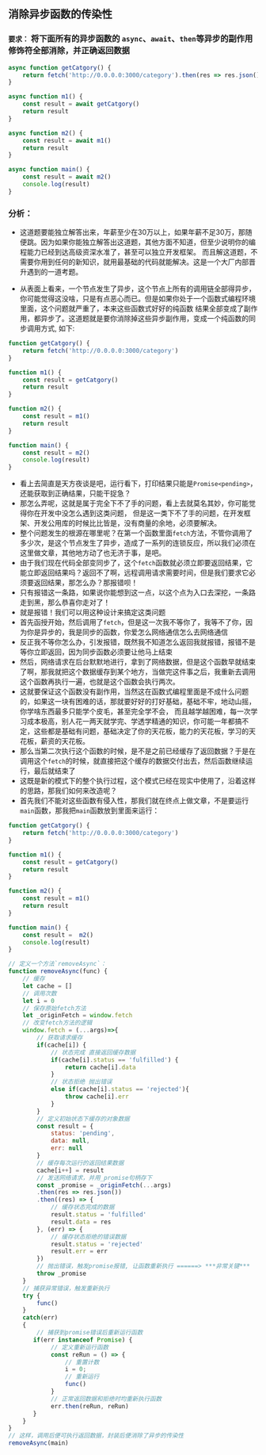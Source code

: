 ## 消除异步函数的传染性

### `要求：` 将下面所有的异步函数的 `async`、`await`、`then`等异步的副作用修饰符全部消除，并正确返回数据
```javascript
async function getCatgory() {
    return fetch('http://0.0.0.0:3000/category').then(res => res.json())
}

async function m1() {
    const result = await getCatgory()
    return result
}

async function m2() {
    const result = await m1()
    return result
}

async function main() {
    const result = await m2()
    console.log(result)
}
```

### 分析： 
- 这道题要能独立解答出来，年薪至少在30万以上，如果年薪不足30万，那随便跳。因为如果你能独立解答出这道题，其他方面不知道，但至少说明你的编程能力已经到达高级资深水准了，甚至可以独立开发框架。
而且解这道题，不需要你用到任何的新知识，就用最基础的代码就能解决。这是一个大厂内部晋升遇到的一道考题。

- 从表面上看来，一个节点发生了异步，这个节点上所有的调用链全部得异步，你可能觉得这没啥，只是有点恶心而已。但是如果你处于一个函数式编程环境里面，这个问题就严重了，本来这些函数式好好的纯函数
结果全部变成了副作用，都异步了。这道题就是要你消除掉这些异步副作用，变成一个纯函数的同步调用方式, 如下:

```javascript
function getCatgory() {
    return fetch('http://0.0.0.0:3000/category')
}

function m1() {
    const result = getCatgory()
    return result
}

function m2() {
    const result = m1()
    return result
}

function main() {
    const result = m2()
    console.log(result)
}
```

- 看上去简直是天方夜谈是吧，运行看下，打印结果只能是`Promise<pending>`，还能获取到正确结果，只能干捉急？
- 那怎么弄呢，这就是属于完全下不了手的问题，看上去就莫名其妙，你可能觉得你在开发中没怎么遇到这类问题，
但是这一类下不了手的问题，在开发框架、开发公用库的时候比比皆是，没有商量的余地，必须要解决。
- 整个问题发生的根源在哪里呢？在第一个函数里面`fetch`方法，不管你调用了多少次，是这个节点发生了异步，造成了一系列的连锁反应，所以我们必须在这里做文章，其他地方动了也无济于事，是吧。
- 由于我们现在代码全部变同步了，这个`fetch`函数就必须立即要返回结果，它能立即返回结果吗？返回不了啊，远程调用请求需要时间，但是我们要求它必须要返回结果，那怎么办？那报错呗！
- 只有报错这一条路，如果说你能想到这一点，以这个点为入口去深挖，一条路走到黑，那么恭喜你走对了！
- 就是报错！我们可以用这种设计来搞定这类问题
- 首先函授开始，然后调用了`fetch`，但是这一次我不等你了，我等不了你，因为你是异步的，我是同步的函数，你爱怎么网络通信怎么去网络通信
- 反正我不等你怎么办，引发报错，既然我不知道怎么返回我就报错，报错不是等你立即返回，因为同步函数必须要让他马上结束
- 然后，网络请求在后台默默地进行，拿到了网络数据，但是这个函数早就结束了啊，那我就把这个数据缓存到某个地方，当做完这件事之后，我重新去调用这个函数再执行一遍，也就是这个函数会执行两次。
- 这就要保证这个函数没有副作用，当然这在函数式编程里面是不成什么问题的，如果这一块有困难的话，那就要好好的打好基础，基础不牢，地动山摇，你学啥东西最多只能学个皮毛，甚至完全学不会，
而且越学越困难，每一次学习成本极高，别人花一两天就学完、学透学精通的知识，你可能一年都搞不定，这些都是基础有问题，基础决定了你的天花板，能力的天花板，学习的天花板，薪资的天花板。
- 那么当第二次执行这个函数的时候，是不是之前已经缓存了返回数据？于是在调用这个`fetch`的时候，就直接把这个缓存的数据交付出去，然后函数继续运行，最后就结束了
- 这既是新的模式下的整个执行过程，这个模式已经在现实中使用了，沿着这样的思路，那我们如何来改造呢？
- 首先我们不能对这些函数有侵入性，那我们就在终点上做文章，不是要运行`main`函数，那我把`main`函数放到里面来运行：

```javascript
function getCatgory() {
    return fetch('http://0.0.0.0:3000/category')
}

function m1() {
    const result = getCatgory()
    return result
}

function m2() {
    const result = m1()
    return result
}

function main() {
    const result =  m2()
    console.log(result)
}

// 定义一个方法`removeAsync`：
function removeAsync(func) {
    // 缓存
    let cache = []
    // 调用次数
    let i = 0
    // 保存原始fetch方法
    let _originFetch = window.fetch
    // 改变fetch方法的逻辑
    window.fetch = (...args)=>{
        // 获取请求缓存
        if(cache[i]) {
            // 状态完成 直接返回缓存数据
            if(cache[i].status == 'fulfilled') {
                return cache[i].data
            }
            // 状态拒绝 抛出错误
            else if(cache[i].status == 'rejected'){
                throw cache[i].err
            }
        }
        // 定义初始状态下缓存的对象数据
        const result = {
            status: 'pending',
            data: null,
            err: null
        }
        // 缓存每次运行的返回结果数据
        cache[i++] = result
        // 发送网络请求，并用_promise句柄存下
        const _promise = _originFetch(...args)
        .then(res => res.json())
        .then((res) => {
            // 缓存状态完成的数据
            result.status = 'fulfilled'
            result.data = res
        }, (err) => {
            // 缓存状态拒绝的错误数据
            result.status = 'rejected'
            result.err = err
        })
        // 抛出错误，触发promise报错, 让函数重新执行 ======> ***非常关键***
        throw _promise
    }
    // 捕获异常错误，触发重新执行
    try {
        func()
    } 
    catch(err) 
    {
        // 捕获到promise错误后重新运行函数
       if(err instanceof Promise) {
            // 定义重新运行函数
            const reRun = () => {
                // 重置计数
                i = 0;
                // 重新运行
                func()
            }
            // 正常返回数据和拒绝时均重新执行函数
            err.then(reRun, reRun) 
       }
    }
}
// 这样，调用后便可执行返回数据，封装后便消除了异步的传染性
removeAsync(main)
```